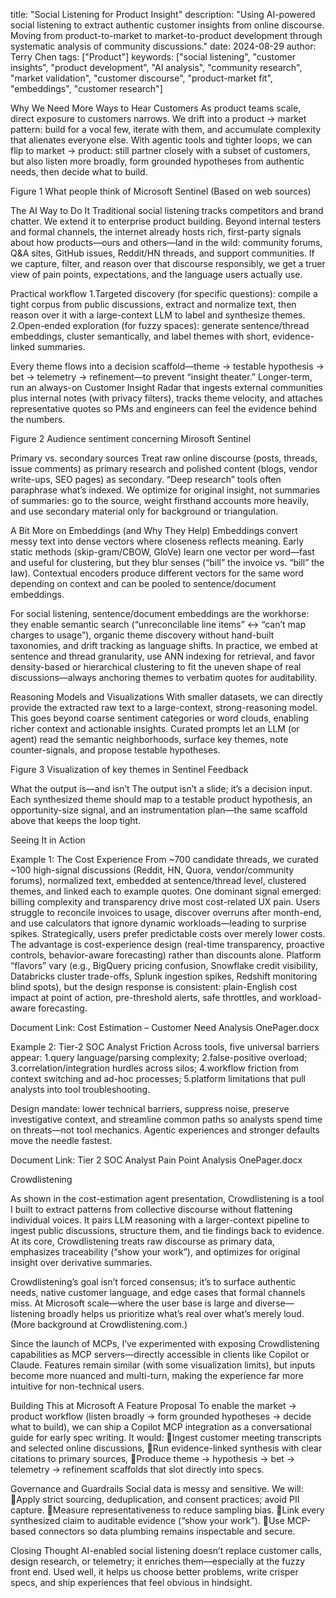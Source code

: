 title: "Social Listening for Product Insight"
description: "Using AI-powered social listening to extract authentic customer insights from online discourse. Moving from product-to-market to market-to-product development through systematic analysis of community discussions."
date: 2024-08-29
author: Terry Chen
tags: ["Product"]
keywords: ["social listening", "customer insights", "product development", "AI analysis", "community research", "market validation", "customer discourse", "product-market fit", "embeddings", "customer research"]

Why We Need More Ways to Hear Customers
As product teams scale, direct exposure to customers narrows. We drift into a product → market pattern: build for a vocal few, iterate with them, and accumulate complexity that alienates everyone else. With agentic tools and tighter loops, we can flip to market → product: still partner closely with a subset of customers, but also listen more broadly, form grounded hypotheses from authentic needs, then decide what to build.


Figure 1 What people think of Microsoft Sentinel (Based on web sources)

The AI Way to Do It
Traditional social listening tracks competitors and brand chatter. We extend it to enterprise product building. Beyond internal testers and formal channels, the internet already hosts rich, first-party signals about how products—ours and others—land in the wild: community forums, Q&A sites, GitHub issues, Reddit/HN threads, and support communities. If we capture, filter, and reason over that discourse responsibly, we get a truer view of pain points, expectations, and the language users actually use.

Practical workflow
1.Targeted discovery (for specific questions): compile a tight corpus from public discussions, extract and normalize text, then reason over it with a large-context LLM to label and synthesize themes.
2.Open-ended exploration (for fuzzy spaces): generate sentence/thread embeddings, cluster semantically, and label themes with short, evidence-linked summaries.

Every theme flows into a decision scaffold—theme → testable hypothesis → bet → telemetry → refinement—to prevent “insight theater.” Longer-term, run an always-on Customer Insight Radar that ingests external communities plus internal notes (with privacy filters), tracks theme velocity, and attaches representative quotes so PMs and engineers can feel the evidence behind the numbers. 


Figure 2 Audience sentiment concerning Mirosoft Sentinel

Primary vs. secondary sources
Treat raw online discourse (posts, threads, issue comments) as primary research and polished content (blogs, vendor write-ups, SEO pages) as secondary. “Deep research” tools often paraphrase what’s indexed. We optimize for original insight, not summaries of summaries: go to the source, weight firsthand accounts more heavily, and use secondary material only for background or triangulation.

A Bit More on Embeddings (and Why They Help)
Embeddings convert messy text into dense vectors where closeness reflects meaning. Early static methods (skip-gram/CBOW, GloVe) learn one vector per word—fast and useful for clustering, but they blur senses (“bill” the invoice vs. “bill” the law). Contextual encoders produce different vectors for the same word depending on context and can be pooled to sentence/document embeddings.

For social listening, sentence/document embeddings are the workhorse: they enable semantic search (“unreconcilable line items” ↔ “can’t map charges to usage”), organic theme discovery without hand-built taxonomies, and drift tracking as language shifts. In practice, we embed at sentence and thread granularity, use ANN indexing for retrieval, and favor density-based or hierarchical clustering to fit the uneven shape of real discussions—always anchoring themes to verbatim quotes for auditability.

Reasoning Models and Visualizations
With smaller datasets, we can directly provide the extracted raw text to a large-context, strong-reasoning model. This goes beyond coarse sentiment categories or word clouds, enabling richer context and actionable insights. Curated prompts let an LLM (or agent) read the semantic neighborhoods, surface key themes, note counter-signals, and propose testable hypotheses.

Figure 3 Visualization of key themes in Sentinel Feedback

What the output is—and isn’t
The output isn’t a slide; it’s a decision input. Each synthesized theme should map to a testable product hypothesis, an opportunity-size signal, and an instrumentation plan—the same scaffold above that keeps the loop tight.

Seeing It in Action

Example 1: The Cost Experience
From ~700 candidate threads, we curated ~100 high-signal discussions (Reddit, HN, Quora, vendor/community forums), normalized text, embedded at sentence/thread level, clustered themes, and linked each to example quotes. One dominant signal emerged: billing complexity and transparency drive most cost-related UX pain. Users struggle to reconcile invoices to usage, discover overruns after month-end, and use calculators that ignore dynamic workloads—leading to surprise spikes. Strategically, users prefer predictable costs over merely lower costs. The advantage is cost-experience design (real-time transparency, proactive controls, behavior-aware forecasting) rather than discounts alone. Platform “flavors” vary (e.g., BigQuery pricing confusion, Snowflake credit visibility, Databricks cluster trade-offs, Splunk ingestion spikes, Redshift monitoring blind spots), but the design response is consistent: plain-English cost impact at point of action, pre-threshold alerts, safe throttles, and workload-aware forecasting.

Document Link: Cost Estimation – Customer Need Analysis OnePager.docx

Example 2: Tier-2 SOC Analyst Friction
Across tools, five universal barriers appear:
1.query language/parsing complexity;
2.false-positive overload;
3.correlation/integration hurdles across silos;
4.workflow friction from context switching and ad-hoc processes;
5.platform limitations that pull analysts into tool troubleshooting.

Design mandate: lower technical barriers, suppress noise, preserve investigative context, and streamline common paths so analysts spend time on threats—not tool mechanics. Agentic experiences and stronger defaults move the needle fastest.

Document Link: Tier 2 SOC Analyst Pain Point Analysis OnePager.docx

Crowdlistening



As shown in the cost-estimation agent presentation, Crowdlistening is a tool I built to extract patterns from collective discourse without flattening individual voices. It pairs LLM reasoning with a larger-context pipeline to ingest public discussions, structure them, and tie findings back to evidence. At its core, Crowdlistening treats raw discourse as primary data, emphasizes traceability (“show your work”), and optimizes for original insight over derivative summaries.

Crowdlistening’s goal isn’t forced consensus; it’s to surface authentic needs, native customer language, and edge cases that formal channels miss. At Microsoft scale—where the user base is large and diverse—listening broadly helps us prioritize what’s real over what’s merely loud. (More background at Crowdlistening.com.)

Since the launch of MCPs, I’ve experimented with exposing Crowdlistening capabilities as MCP servers—directly accessible in clients like Copilot or Claude. Features remain similar (with some visualization limits), but inputs become more nuanced and multi-turn, making the experience far more intuitive for non-technical users.

Building This at Microsoft
A Feature Proposal
To enable the market → product workflow (listen broadly → form grounded hypotheses → decide what to build), we can ship a Copilot MCP integration as a conversational guide for early spec writing. It would:
Ingest customer meeting transcripts and selected online discussions,
Run evidence-linked synthesis with clear citations to primary sources,
Produce theme → hypothesis → bet → telemetry → refinement scaffolds that slot directly into specs.

Governance and Guardrails
Social data is messy and sensitive. We will:
Apply strict sourcing, deduplication, and consent practices; avoid PII capture.
Measure representativeness to reduce sampling bias.
Link every synthesized claim to auditable evidence (“show your work”).
Use MCP-based connectors so data plumbing remains inspectable and secure.

Closing Thought
AI-enabled social listening doesn’t replace customer calls, design research, or telemetry; it enriches them—especially at the fuzzy front end. Used well, it helps us choose better problems, write crisper specs, and ship experiences that feel obvious in hindsight.
